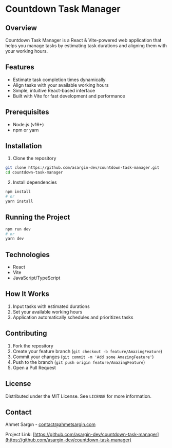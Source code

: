 # Countdown Task Manager

## Overview
Countdown Task Manager is a React & Vite-powered web application that helps you manage tasks by estimating task durations and aligning them with your working hours.

## Features
- Estimate task completion times dynamically
- Align tasks with your available working hours
- Simple, intuitive React-based interface
- Built with Vite for fast development and performance

## Prerequisites
- Node.js (v16+)
- npm or yarn

## Installation
1. Clone the repository
```bash
git clone https://github.com/asargin-dev/countdown-task-manager.git
cd countdown-task-manager
```

2. Install dependencies
```bash
npm install
# or
yarn install
```

## Running the Project
```bash
npm run dev
# or
yarn dev
```

## Technologies
- React
- Vite
- JavaScript/TypeScript

## How It Works
1. Input tasks with estimated durations
2. Set your available working hours
3. Application automatically schedules and prioritizes tasks

## Contributing
1. Fork the repository
2. Create your feature branch (`git checkout -b feature/AmazingFeature`)
3. Commit your changes (`git commit -m 'Add some AmazingFeature'`)
4. Push to the branch (`git push origin feature/AmazingFeature`)
5. Open a Pull Request

## License
Distributed under the MIT License. See `LICENSE` for more information.

## Contact
Ahmet Sargın - contact@ahmetsargin.com

Project Link: [https://github.com/asargin-dev/countdown-task-manager](https://github.com/asargin-dev/countdown-task-manager)
